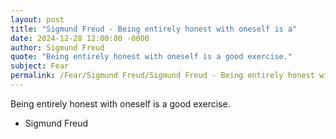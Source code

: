 ```yaml
---
layout: post
title: "Sigmund Freud - Being entirely honest with oneself is a"
date: 2024-12-28 12:00:00 -0000
author: Sigmund Freud
quote: "Being entirely honest with oneself is a good exercise."
subject: Fear
permalink: /Fear/Sigmund Freud/Sigmund Freud - Being entirely honest with oneself is a
---
```


Being entirely honest with oneself is a good exercise.

- Sigmund Freud
